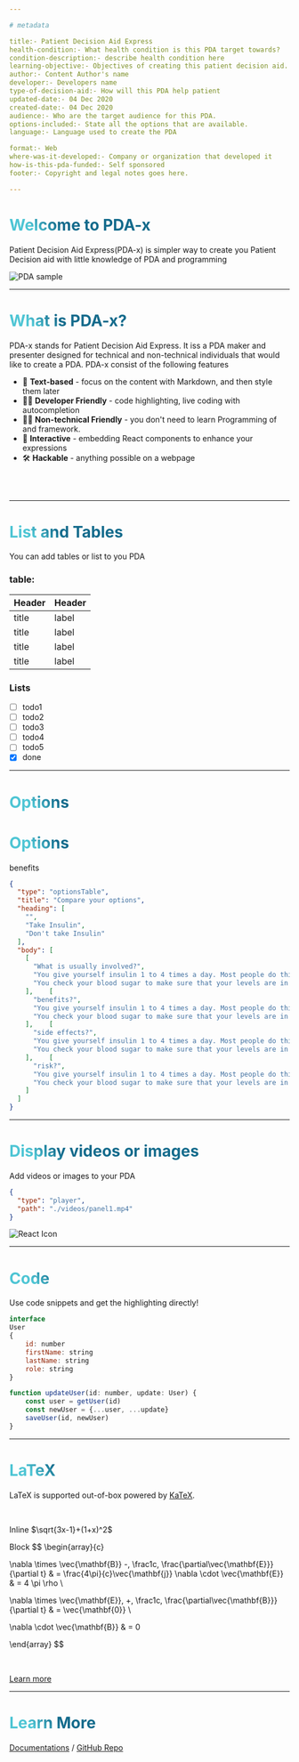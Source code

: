 ```yaml
---

# metadata

title:- Patient Decision Aid Express
health-condition:- What health condition is this PDA target towards?
condition-description:- describe health condition here
learning-objective:- Objectives of creating this patient decision aid.
author:- Content Author's name
developer:- Developers name
type-of-decision-aid:- How will this PDA help patient
updated-date:- 04 Dec 2020
created-date:- 04 Dec 2020
audience:- Who are the target audience for this PDA.
options-included:- State all the options that are available.
language:- Language used to create the PDA

format:- Web
where-was-it-developed:- Company or organization that developed it
how-is-this-pda-funded:- Self sponsored
footer:- Copyright and legal notes goes here.

---
```


# Welcome to PDA-x

Patient Decision Aid Express(PDA-x) is simpler way to create you Patient Decision aid with little knowledge of PDA and
programming

![PDA sample](https://www.heartrhythmalliance.org/files/images/afa/for-patients/atrial-fibrillation/decision-making-aid.jpg)

---

# What is PDA-x?

PDA-x stands for Patient Decision Aid Express. It iss a PDA maker and presenter designed for technical and non-technical
individuals that would like to create a PDA. PDA-x consist of the following features

- 📝 **Text-based** - focus on the content with Markdown, and then style them later
- 🧑‍💻 **Developer Friendly** - code highlighting, live coding with autocompletion
- 👨‍💼 **Non-technical Friendly** - you don't need to learn Programming of and framework.
- 🤹 **Interactive** - embedding React components to enhance your expressions
- 🛠 **Hackable** - anything possible on a webpage

<br>
<br>

<!--
You can have `style` tag in markdown to override the style for the current page.
-->

<style>
h1 {
  background-color: #2B90B6;
  background-image: linear-gradient(45deg, #4EC5D4 10%, #146b8c 20%);
  background-size: 100%;
  -webkit-background-clip: text;
  -moz-background-clip: text;
  -webkit-text-fill-color: transparent; 
  -moz-text-fill-color: transparent;
}
</style>

---

# List and Tables

You can add tables or list to you PDA

<div class="container">
<div class="row">
<div class="col-sm">

### table:

| Header |  Header   |
| --- | --- |
| title| label |
| title| label |
| title| label |
| title| label |

</div>
<div class="col-sm">

### Lists

* [ ] todo1
* [ ] todo2
* [ ] todo3
* [ ] todo4
* [ ] todo5
* [x] done

</div>

---

# Options

# Options
benefits
~~~json
{
  "type": "optionsTable",
  "title": "Compare your options",
  "heading": [
    "",
    "Take Insulin",
    "Don't take Insulin"
  ],
  "body": [
    [
      "What is usually involved?",
      "You give yourself insulin 1 to 4 times a day. Most people do this by giving themselves an injection, or shot.",
      "You check your blood sugar to make sure that your levels are in your target range."
    ],    [
      "benefits?",
      "You give yourself insulin 1 to 4 times a day. Most people do this by giving themselves an injection, or shot.",
      "You check your blood sugar to make sure that your levels are in your target range."
    ],    [
      "side effects?",
      "You give yourself insulin 1 to 4 times a day. Most people do this by giving themselves an injection, or shot.",
      "You check your blood sugar to make sure that your levels are in your target range."
    ],    [
      "risk?",
      "You give yourself insulin 1 to 4 times a day. Most people do this by giving themselves an injection, or shot.",
      "You check your blood sugar to make sure that your levels are in your target range."
    ]
  ]
}
~~~

---

# Display videos or images

Add videos or images to your PDA

<div class="container">
<div class="row">
<div class="col-sm">

~~~json
{
  "type": "player",
  "path": "./videos/panel1.mp4"
}
~~~

</div>
<div class="col-sm">

![React Icon](./logo512.png)

</div>
</div>

---

# Code

Use code snippets and get the highlighting directly!

~~~js
interface
User
{
    id: number
    firstName: string
    lastName: string
    role: string
}

function updateUser(id: number, update: User) {
    const user = getUser(id)
    const newUser = {...user, ...update}
    saveUser(id, newUser)
}
~~~

---

# LaTeX

LaTeX is supported out-of-box powered by [KaTeX](https://katex.org/).

<br />

Inline $\sqrt{3x-1}+(1+x)^2$

Block $$ \begin{array}{c}

\nabla \times \vec{\mathbf{B}} -\, \frac1c\, \frac{\partial\vec{\mathbf{E}}}{\partial t} & =
\frac{4\pi}{c}\vec{\mathbf{j}} \nabla \cdot \vec{\mathbf{E}} & = 4 \pi \rho \\

\nabla \times \vec{\mathbf{E}}\, +\, \frac1c\, \frac{\partial\vec{\mathbf{B}}}{\partial t} & = \vec{\mathbf{0}} \\

\nabla \cdot \vec{\mathbf{B}} & = 0

\end{array} $$

<br>

[Learn more](https://github.com/remarkjs/remark-math/tree/main#readme)

---

# Learn More

[Documentations](https://myum.um.edu.my) / [GitHub Repo](https://myum.um.edu.my)
